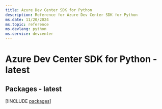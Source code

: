 ```yaml
---
title: Azure Dev Center SDK for Python
description: Reference for Azure Dev Center SDK for Python
ms.date: 11/20/2024
ms.topic: reference
ms.devlang: python
ms.service: devcenter
---
```

# Azure Dev Center SDK for Python - latest
## Packages - latest
[!INCLUDE [packages](dev-center-index.md)]